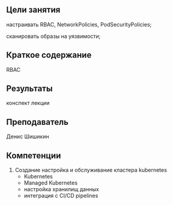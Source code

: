 ## Цели занятия

настраивать RBAC, NetworkPolicies, PodSecurityPolicies;  
  
сканировать образы на уязвимости;

## Краткое содержание

RBAC

## Результаты

конспект лекции

## Преподаватель

Денис Шишикин

## Компетенции

1. Создание настройка и обслуживание кластера kubernetes
    - Kubernetes
    - Managed Kubernetes
    - настройка хранилищ данных
    - интеграция с CI/CD pipelines
